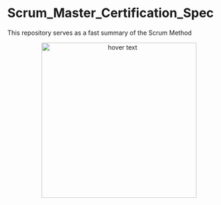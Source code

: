 # Scrum_Master_Certification_Spec
This repository serves as a fast summary of the Scrum Method
<p align="center">
  <img src="your_relative_path_here" width="350" title="hover text">
</p>
